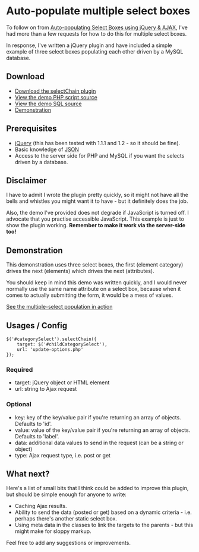 # Auto-populate multiple select boxes

To follow on from [Auto-populating Select Boxes using jQuery & AJAX](http://remysharp.com/2007/01/20/auto-populating-select-boxes-using-jquery-ajax/), I've had more than a few requests for how to do this for multiple select boxes.

In response, I've written a jQuery plugin and have included a simple example of three select boxes populating each other driven by a MySQL database.


<!--more-->

## Download

* [Download the selectChain plugin](http://remysharp.com/wp-content/uploads/2007/09/select-chain.js)
* [View the demo PHP script source](http://remysharp.com/downloads/select-chain.php)
* [View the demo SQL source](http://remysharp.com/wp-content/uploads/2007/09/select-chain.sql)
* [Demonstration](http://remysharp.com/wp-content/uploads/2007/09/select-chain.php)

## Prerequisites

* [jQuery](http://jquery.com) (this has been tested with 1.1.1 and 1.2 - so it should be fine).
* Basic knowledge of [JSON](http://www.json.org/)
* Access to the server side for PHP and MySQL if you want the selects driven by a database.

## Disclaimer

I have to admit I wrote the plugin pretty quickly, so it might not have all the bells and whistles you might want it to have - but it definitely does the job.

Also, the demo I've provided does not degrade if JavaScript is turned off.  I advocate that you practise accessible JavaScript.  This example is just to show the plugin working.  **Remember to make it work via the server-side too!**

## Demonstration

This demonstration uses three select boxes, the first (element category) drives the next (elements) which drives the next (attributes).

You should keep in mind this demo was written quickly, and I would never normally use the same name attribute on a select box, because when it comes to actually submitting the form, it would be a mess of values.  

[See the multiple-select population in action](http://remysharp.com/wp-content/uploads/2007/09/select-chain.php)

## Usages / Config

<pre><code>$('#categorySelect').selectChain({
    target: $('#childCategorySelect'),
    url: 'update-options.php'
});</code></pre>

### Required

* target: jQuery object or HTML element
* url: string to Ajax request

### Optional

* key: key of the key/value pair if you're returning an array of objects.  Defaults to 'id'.
* value: value of the key/value pair if you're returning an array of objects.  Defaults to 'label'.
* data: additional data values to send in the request (can be a string or object)
* type: Ajax request type, i.e. post or get

## What next?

Here's a list of small bits that I think could be added to improve this plugin, but should be simple enough for anyone to write:

* Caching Ajax results.
* Ability to send the data (posted or get) based on a dynamic criteria - i.e. perhaps there's another static select box.
* Using meta data in the classes to link the targets to the parents - but this might make for sloppy markup.

Feel free to add any suggestions or improvements.